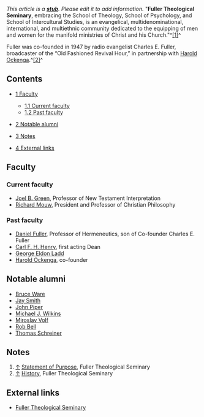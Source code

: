 *This article is a **[stub](http://www.theopedia.com/Category:Theopedia_stubs "Category:Theopedia stubs")**. Please edit it to add information.*
"**Fuller Theological Seminary**, embracing the School of Theology,
School of Psychology, and School of Intercultural Studies, is an
evangelical, multidenominational, international, and multiethnic
community dedicated to the equipping of men and women for the
manifold ministries of Christ and his Church."^[[1]](#note-0)^

Fuller was co-founded in 1947 by radio evangelist Charles E.
Fuller, broadcaster of the “Old Fashioned Revival Hour,” in
partnership with
[Harold Ockenga](Harold_Ockenga "Harold Ockenga").^[[2]](#note-1)^

## Contents

-   [1 Faculty](#Faculty)
    -   [1.1 Current faculty](#Current_faculty)
    -   [1.2 Past faculty](#Past_faculty)

-   [2 Notable alumni](#Notable_alumni)
-   [3 Notes](#Notes)
-   [4 External links](#External_links)

## Faculty

### Current faculty

-   [Joel B. Green](Joel_B._Green "Joel B. Green"), Professor of
    New Testament Interpretation
-   [Richard Mouw](Richard_Mouw "Richard Mouw"), President and
    Professor of Christian Philosophy

### Past faculty

-   [Daniel Fuller](Daniel_Fuller "Daniel Fuller"), Professor of
    Hermeneutics, son of Co-founder Charles E. Fuller
-   [Carl F. H. Henry](Carl_F._H._Henry "Carl F. H. Henry"), first
    acting Dean
-   [George Eldon Ladd](George_Eldon_Ladd "George Eldon Ladd")
-   [Harold Ockenga](Harold_Ockenga "Harold Ockenga"), co-founder

## Notable alumni

-   [Bruce Ware](Bruce_Ware "Bruce Ware")
-   [Jay Smith](Jay_Smith "Jay Smith")
-   [John Piper](John_Piper "John Piper")
-   [Michael J. Wilkins](Michael_J._Wilkins "Michael J. Wilkins")
-   [Miroslav Volf](Miroslav_Volf "Miroslav Volf")
-   [Rob Bell](Rob_Bell "Rob Bell")
-   [Thomas Schreiner](Thomas_Schreiner "Thomas Schreiner")

## Notes

1.  [↑](#ref-0)
    [Statement of Purpose](http://www.fuller.edu/about-fuller/mission-and-history/mission-beyond-the-mission.aspx),
    Fuller Theological Seminary
2.  [↑](#ref-1)
    [History](http://www.fuller.edu/about-fuller/mission-and-history/history.aspx),
    Fuller Theological Seminary

## External links

-   [Fuller Theological Seminary](http://www.fuller.edu/)



